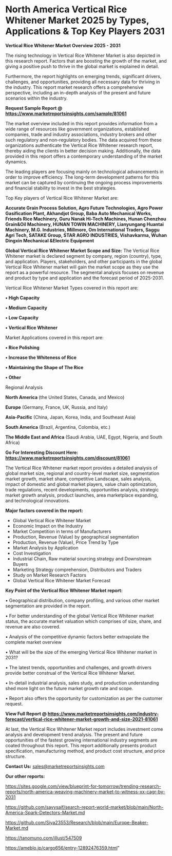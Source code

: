 # North America Vertical Rice Whitener Market 2025 by Types, Applications & Top Key Players 2031

<Strong> Vertical Rice Whitener Market Overview 2025 - 2031</strong>

The rising technology in Vertical Rice Whitener Market is also depicted in this research report. Factors that are boosting the growth of the market, and giving a positive push to thrive in the global market is explained in detail.

Furthermore, the report highlights on emerging trends, significant drivers, challenges, and opportunities, providing all necessary data for thriving in the industry. This report market research offers a comprehensive perspective, including an in-depth analysis of the present and future scenarios within the industry.

<strong>Request Sample Report @ <a href=https://www.marketreportsinsights.com/sample/81061>https://www.marketreportsinsights.com/sample/81061</a></strong>

The market overview included in this report provides information from a wide range of resources like government organizations, established companies, trade and industry associations, industry brokers and other such regulatory and non-regulatory bodies. The data acquired from these organizations authenticate the Vertical Rice Whitener research report, thereby aiding the clients in better decision making. Additionally, the data provided in this report offers a contemporary understanding of the market dynamics.

The leading players are focusing mainly on technological advancements in order to improve efficiency. The long-term development patterns for this market can be captured by continuing the ongoing process improvements and financial stability to invest in the best strategies.

Top Key players of Vertical Rice Whitener Market are:

<strong>Accurate Grain Process Solution, Agro Future Technologies, Agro Power Gasification Plant, Akhandjot Group, Baba Auto Mechanical Works, Friends Rice Machinery, Guru Nanak Hi-Tech Machines, Hunan Chenzhou Grain&Oil Machinery, HUNAN TOWIN MACHINERY, Lianyungang Huantai Machinery, M.G. Industries, Millmore, Om International Traders, Saggu Agri Tech, SATAKE Group, STAR AGRO INDUSTRIES, Vishavkarma, Wuhan Dingxin Mechanical &Electric Equipment</strong>

<strong><b>Global Vertical Rice Whitener Market Scope and Size:</b></strong>
The Vertical Rice Whitener market is declared segment by company, region (country), type, and application. Players, stakeholders, and other participants in the global Vertical Rice Whitener market will gain the market scope as they use the report as a powerful resource. The segmental analysis focuses on revenue and product by type and application and the forecast period of 2025-2031.

Vertical Rice Whitener Market Types covered in this report are:

<strong>• High Capacity

• Medium Capacity

• Low Capacity

• Vertical Rice Whitener</strong>

Market Applications covered in this report are:

<strong>• Rice Polishing

• Increase the Whiteness of Rice

• Maintaining the Shape of The Rice

• Other</strong> 

Regional Analysis

<strong>North America</strong> (the United States, Canada, and Mexico)

<strong>Europe</strong> (Germany, France, UK, Russia, and Italy)

<strong>Asia-Pacific</strong> (China, Japan, Korea, India, and Southeast Asia)

<strong>South America</strong> (Brazil, Argentina, Colombia, etc.)

<strong>The Middle East and Africa</strong> (Saudi Arabia, UAE, Egypt, Nigeria, and South Africa)

<strong>Go For Interesting Discount Here: <a href=https://www.marketreportsinsights.com/discount/81061>https://www.marketreportsinsights.com/discount/81061</a></strong>

The Vertical Rice Whitener market report provides a detailed analysis of global market size, regional and country-level market size, segmentation market growth, market share, competitive Landscape, sales analysis, impact of domestic and global market players, value chain optimization, trade regulations, recent developments, opportunities analysis, strategic market growth analysis, product launches, area marketplace expanding, and technological innovations.

<strong><b>Major factors covered in the report:</b></strong>
<ul>
  <li>Global Vertical Rice Whitener Market </li>
  <li>Economic Impact on the Industry</li>
  <li>Market Competition in terms of Manufacturers</li>
  <li>Production, Revenue (Value) by geographical segmentation</li>
  <li>Production, Revenue (Value), Price Trend by Type</li>
  <li>Market Analysis by Application</li>
  <li>Cost Investigation</li>
  <li>Industrial Chain, Raw material sourcing strategy and Downstream Buyers</li>
  <li>Marketing Strategy comprehension, Distributors and Traders</li>
  <li>Study on Market Research Factors</li>
  <li>Global Vertical Rice Whitener Market Forecast</li>
</ul>

<strong><b>Key Point of the Vertical Rice Whitener Market report:</b></strong>

• Geographical distribution, company profiling, and various other market segmentation are provided in the report.

• For better understanding of the global Vertical Rice Whitener market status, the accurate market valuation which comprises of size, share, and revenue are also covered.

• Analysis of the competitive dynamic factors better extrapolate the complete market overview

• What will be the size of the emerging Vertical Rice Whitener market in 2031?

• The latest trends, opportunities and challenges, and growth drivers provide better construal of the Vertical Rice Whitener Market.

• In-detail industrial analysis, sales study, and production understanding shed more light on the future market growth rate and scope.

• Report also offers the opportunity for customization as per the customer request.

<strong><b>View Full Report @ <a href=https://www.marketreportsinsights.com/industry-forecast/vertical-rice-whitener-market-growth-and-size-2021-81061>https://www.marketreportsinsights.com/industry-forecast/vertical-rice-whitener-market-growth-and-size-2021-81061</a></b></strong>


At last, the Vertical Rice Whitener Market report includes investment come analysis and development trend analysis. The present and future opportunities of the fastest growing international industry segments are coated throughout this report. This report additionally presents product specification, manufacturing method, and product cost structure, and price structure.

<strong>Contact Us:</strong>
sales@marketreportsinsights.com

<strong>Our other reports:</strong>

<a href=https://sites.google.com/view/blueprint-for-tomorrow/trending-research-reports/north-america-weaving-machinery-market-to-witness-xx-cagr-by-2031>https://sites.google.com/view/blueprint-for-tomorrow/trending-research-reports/north-america-weaving-machinery-market-to-witness-xx-cagr-by-2031</a>

<a href=https://github.com/sayysaif/search-report-world-market/blob/main/North-America-Spark-Detectors-Market.md>https://github.com/sayysaif/search-report-world-market/blob/main/North-America-Spark-Detectors-Market.md</a>

<a href=https://github.com/Siya23553/Research/blob/main/Europe-Beaker-Market.md>https://github.com/Siya23553/Research/blob/main/Europe-Beaker-Market.md</a>

<a href=https://tanomuno.com/illust/547509>https://tanomuno.com/illust/547509</a>

<a href=https://ameblo.jp/cargo656/entry-12892476359.html>https://ameblo.jp/cargo656/entry-12892476359.html</a>"
